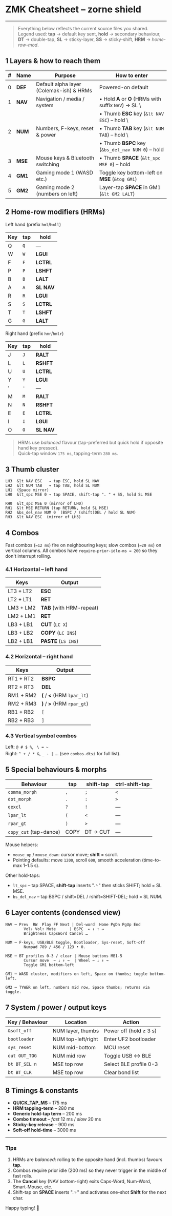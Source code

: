 # ZMK Cheatsheet – **zorne** shield

---

> Everything below reflects the current source files you shared.  
> Legend used: **tap** → default key sent, **hold** → secondary behaviour, **DT** → double-tap, **SL** → sticky-layer, **SS** → sticky-shift, **HRM** → *home-row-mod*.

## 1  Layers & how to reach them

| # | Name | Purpose | How to enter |
|---|------|---------|--------------|
| 0 | **DEF** | Default alpha layer (Colemak-ish) & HRMs | Powered-on default |
| 1 | **NAV** | Navigation / media / system | • Hold **A** or **O** (HRMs with suffix `NAV`) → SL  \
|   |      | | • Thumb **ESC** key (`&lt NAV ESC`) – hold  \
| 2 | **NUM** | Numbers, F-keys, reset & power | • Thumb **TAB** key (`&lt NUM TAB`) – hold  \
|   |        | | • Thumb **BSPC** key (`&bs_del_nav NUM 0`) – hold |
| 3 | **MSE** | Mouse keys & Bluetooth switching | • Thumb **SPACE** (`&lt_spc MSE 0`) – hold |
| 4 | **GM1** | Gaming mode 1 (WASD etc.) | Toggle key bottom-left on **MSE** (`&tog GM1`) |
| 5 | **GM2** | Gaming mode 2 (numbers on left) | Layer-tap **SPACE** in GM1 (`&lt GM2 LALT`) |

## 2  Home-row modifiers (HRMs)

Left hand (prefix `hml`/`hmll`)

| Key | tap | hold |
|-----|-----|------|
| Q | `Q` | — |
| W | `W` | **LGUI** |
| F | `F` | **LCTRL** |
| P | `P` | **LSHFT** |
| B | `B` | **LALT** |
| A | `A` | **SL NAV** |
| R | `R` | **LGUI** |
| S | `S` | **LCTRL** |
| T | `T` | **LSHFT** |
| G | `G` | **LALT** |

Right hand (prefix `hmr`/`hmlr`)

| Key | tap | hold |
|-----|-----|------|
| J | `J` | **RALT** |
| L | `L` | **RSHFT** |
| U | `U` | **LCTRL** |
| Y | `Y` | **LGUI** |
| ' | `'` | — |
| M | `M` | **RALT** |
| N | `N` | **RSHFT** |
| E | `E` | **LCTRL** |
| I | `I` | **LGUI** |
| O | `O` | **SL NAV** |

> HRMs use *balanced* flavour (tap-preferred but quick hold if opposite hand key pressed).  
> Quick-tap window `175 ms`, tapping-term `280 ms`.

## 3  Thumb cluster

```
LH3  &lt NAV ESC   → tap ESC, hold SL NAV
LH2  &lt NUM TAB   → tap TAB, hold SL NUM
LH1  (Space mirror)
LH0  &lt_spc MSE 0 → tap SPACE, shift-tap ". " + SS, hold SL MSE

RH0  &lt_spc MSE 0 (mirror of LH0)
RH1  &lt MSE RETURN (tap RETURN, hold SL MSE)
RH2  &bs_del_nav NUM 0  (BSPC / (shift)DEL / hold SL NUM)
RH3  &lt NAV ESC  (mirror of LH3)
```

## 4  Combos

Fast combos (`≈12 ms`) fire on neighbouring keys; slow combos (`≈20 ms`) on vertical columns. All combos have `require-prior-idle-ms = 200` so they don't interrupt rolling.

### 4.1  Horizontal – left hand

| Keys | Output |
|------|--------|
| LT3 + LT2 | **ESC** |
| LT2 + LT1 | **RET** |
| LM3 + LM2 | **TAB** (with HRM-repeat) |
| LM2 + LM1 | **RET** |
| LB3 + LB1 | **CUT** (`LC X`) |
| LB3 + LB2 | **COPY** (`LC INS`) |
| LB2 + LB1 | **PASTE** (`LS INS`) |

### 4.2  Horizontal – right hand

| Keys | Output |
|------|--------|
| RT1 + RT2 | **BSPC** |
| RT2 + RT3 | **DEL** |
| RM1 + RM2 | **(** / **<** (HRM `lpar_lt`) |
| RM2 + RM3 | **)** / **>** (HRM `rpar_gt`) |
| RB1 + RB2 | `[` |
| RB2 + RB3 | `]` |

### 4.3  Vertical symbol combos

Left: `@ # $ %`, ` \ = ~`  
Right: `^ + / * &`, `_ - |` … (see `combos.dtsi` for full list).

## 5  Special behaviours & morphs

| Behaviour | tap | shift-tap | ctrl-shift-tap |
|-----------|-----|-----------|----------------|
| `comma_morph` | `,` | `;` | `<` |
| `dot_morph`   | `.` | `:` | `>` |
| `qexcl`       | `?` | `!` | — |
| `lpar_lt`     | `(` | `<` | — |
| `rpar_gt`     | `)` | `>` | — |
| `copy_cut` (tap-dance) | COPY | DT → CUT | — |

Mouse helpers:

* `mouse_up` / `mouse_down`: cursor move; **shift** = scroll.
* Pointing defaults: move `1200`, scroll `600`, smooth acceleration (time-to-max 1–1.5 s).

Other hold-taps:

* `lt_spc` – tap SPACE, **shift-tap** inserts ".␠" then sticks SHIFT; hold = SL MSE.
* `bs_del_nav` – tap BSPC / shift=DEL / rshift=SHIFT-DEL; hold = SL NUM.

## 6  Layer contents (condensed view)

```text
NAV ─ Prev  RW  Play FF Next | Del-word  Home PgDn PgUp End
        Vol↓ Vol↑ Mute      | BSPC  ← ↓ ↑ →
        Brightness CapsWord Cancel …

NUM ─ F-keys, USB/BLE toggle, Bootloader, Sys-reset, Soft-off
        Numpad 789 / 456 / 123 • 0.

MSE ─ BT profiles 0-3 / clear | Mouse buttons MB1-5
        Cursor move  ← ↓ ↑ →  | Wheel ← ↓ ↑ →
        Toggle GM1 bottom-left

GM1 ─ WASD cluster, modifiers on left, Space on thumbs; toggle bottom-left.

GM2 ─ TYWER on left, numbers mid row, Space thumbs; returns via toggle.
```

## 7  System / power / output keys

| Key / Behaviour | Location | Action |
|-----------------|----------|--------|
| `&soft_off` | NUM layer, thumbs | Power off (hold ≥ 3 s) |
| `bootloader` | NUM top-left/right | Enter UF2 bootloader |
| `sys_reset` | NUM mid-bottom | MCU reset |
| `out OUT_TOG` | NUM mid row | Toggle USB ↔ BLE |
| `bt BT_SEL n` | MSE top row | Select BLE profile 0-3 |
| `bt BT_CLR`   | MSE top row | Clear bond list |

## 8  Timings & constants

* **QUICK_TAP_MS** – 175 ms  
* **HRM tapping-term** – 280 ms  
* **Generic hold-tap term** – 200 ms  
* **Combo timeout** – *fast* 12 ms / *slow* 20 ms  
* **Sticky-key release** – 900 ms  
* **Soft-off hold-time** – 3000 ms

---

### Tips

1. HRMs are *balanced*: rolling to the opposite hand (incl. thumbs) favours **tap**.
2. Combos require prior idle (200 ms) so they never trigger in the middle of fast rolls.
3. The **Cancel** key (NAV bottom-right) exits Caps-Word, Num-Word, Smart-Mouse, etc.
4. Shift-tap on **SPACE** inserts ".␠" and activates one-shot **Shift** for the next char.

Happy typing! 🚀 